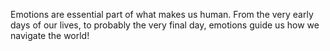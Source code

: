 Emotions are essential part of what makes us human. From the very early days of our lives, to probably the very final day, emotions guide us how we navigate the world!

